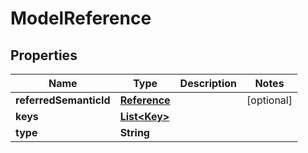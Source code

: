 # ModelReference

## Properties
Name | Type | Description | Notes
------------ | ------------- | ------------- | -------------
**referredSemanticId** | [**Reference**](Reference.md) |  |  [optional]
**keys** | [**List&lt;Key&gt;**](Key.md) |  | 
**type** | **String** |  | 
